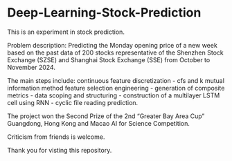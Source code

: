 # Deep-Learning-Stock-Prediction

This is an experiment in stock prediction.

Problem description: Predicting the Monday opening price of a new week based on the past data of 200 stocks representative of the Shenzhen Stock Exchange (SZSE) and Shanghai Stock Exchange (SSE) from October to November 2024.

The main steps include: continuous feature discretization - cfs and k mutual information method feature selection engineering - generation of composite metrics - data scoping and structuring - construction of a multilayer LSTM cell using RNN - cyclic file reading prediction.

The project won the Second Prize of the 2nd “Greater Bay Area Cup” Guangdong, Hong Kong and Macao AI for Science Competition.

Criticism from friends is welcome.  

Thank you for visting this repository.
